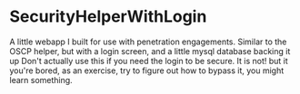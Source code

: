 # SecurityHelperWithLogin
A little webapp I built for use with penetration engagements.  Similar to the OSCP helper, but with a login screen, and a little mysql database backing it up
Don't actually use this if you need the login to be secure.  It is not!
but it you're bored, as an exercise, try to figure out how to bypass it, you might learn something.
